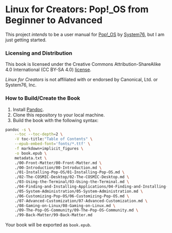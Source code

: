 # Linux for Creators: Pop!_OS from Beginner to Advanced
This project *intends* to be a user manual for [Pop!_OS](https://pop.system76.com/) by [System76](https://system76.com/), but I am just getting started.

### Licensing and Distribution
This book is licensed under the Creative Commons Attribution-ShareAlike 4.0 International (CC BY-SA 4.0) [license](https://creativecommons.org/licenses/by-sa/4.0/).

*Linux for Creators* is not affiliated with or endorsed by Canonical, Ltd. or System76, Inc.

### How to Build/Create the Book
1. Install [Pandoc](https://pandoc.org/).
2. Clone this repository to your local machine.
3. Build the book with the following syntax:
```bash
pandoc -s \
    --toc --toc-depth=2 \
    -V toc-title:"Table of Contents" \
    --epub-embed-font='fonts/*.ttf' \
    -f markdown+implicit_figures \
    -o book.epub \
    metadata.txt \
    ./00-Front-Matter/00-Front-Matter.md \
    ./00-Introduction/00-Introduction.md \
    ./01-Installing-Pop-OS/01-Installing-Pop-OS.md \
    ./02-The-COSMIC-Desktop/02-The-COSMIC-Desktop.md \
    ./03-Using-the-Terminal/03-Using-the-Terminal.md \
    ./04-Finding-and-Installing-Applications/04-Finding-and-Installing-Applications.md \
    ./05-System-Administration/05-System-Administration.md \
    ./06-Customizing-Pop-OS/06-Customizing-Pop-OS.md \
    ./07-Advanced-Customization/07-Advanced-Customization.md \
    ./08-Gaming-on-Linux/08-Gaming-on-Linux.md \
    ./09-The-Pop-OS-Community/09-The-Pop-OS-Community.md \
    ./99-Back-Matter/99-Back-Matter.md
```

Your book will be exported as `book.epub`.

